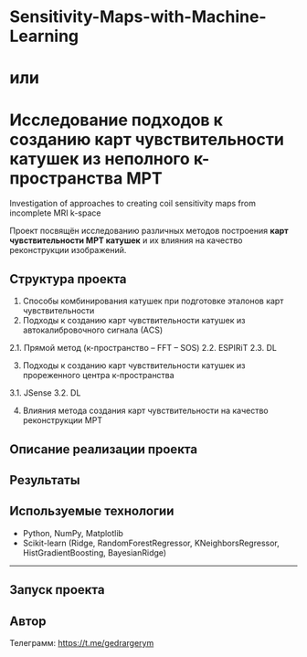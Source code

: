 # Sensitivity-Maps-with-Machine-Learning 
# или 
# Исследование подходов к созданию карт чувствительности катушек из неполного к-пространства МРТ
Investigation of approaches to creating coil sensitivity maps from incomplete MRI k-space

Проект посвящён исследованию различных методов построения **карт чувствительности МРТ катушек** и их влияния на качество реконструкции изображений.

## Структура проекта

1. Способы комбинирования катушек при подготовке эталонов карт чувствительности
2. Подходы к созданию карт чувствительности катушек из автокалибровочного сигнала (АCS)
   
2.1. Прямой метод (к-пространство – FFT – SOS)
2.2. ESPIRiT
2.3. DL

3. Подходы к созданию карт чувствительности катушек из прореженного центра к-пространства
   
3.1. JSense
3.2. DL

4. Влияния метода создания карт чувствительности на качество реконструкции МРТ


## Описание реализации проекта


## Результаты



## Используемые технологии

- Python, NumPy, Matplotlib
- Scikit-learn (Ridge, RandomForestRegressor, KNeighborsRegressor, HistGradientBoosting, BayesianRidge)

__________

## Запуск проекта


## Автор

Телеграмм: https://t.me/gedrargerym


